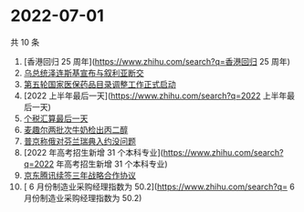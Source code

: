 # 2022-07-01

共 10 条

<!-- BEGIN -->
<!-- 最后更新时间 Fri Jul 01 2022 04:16:21 GMT+0800 (China Standard Time) -->

1. [香港回归 25 周年](https://www.zhihu.com/search?q=香港回归 25 周年)
1. [乌总统泽连斯基宣布与叙利亚断交](https://www.zhihu.com/search?q=乌总统泽连斯基宣布与叙利亚断交)
1. [第五轮国家医保药品目录调整工作正式启动](https://www.zhihu.com/search?q=第五轮国家医保药品目录调整工作正式启动)
1. [2022 上半年最后一天](https://www.zhihu.com/search?q=2022 上半年最后一天)
1. [个税汇算最后一天](https://www.zhihu.com/search?q=个税汇算最后一天)
1. [麦趣尔两批次牛奶检出丙二醇](https://www.zhihu.com/search?q=麦趣尔两批次牛奶检出丙二醇)
1. [普京称俄对芬兰瑞典入约没问题](https://www.zhihu.com/search?q=普京称俄对芬兰瑞典入约没问题)
1. [2022 年高考招生新增 31 个本科专业](https://www.zhihu.com/search?q=2022 年高考招生新增 31 个本科专业)
1. [京东腾讯续签三年战略合作协议](https://www.zhihu.com/search?q=京东腾讯续签三年战略合作协议)
1. [	6 月份制造业采购经理指数为 50.2](https://www.zhihu.com/search?q=	6 月份制造业采购经理指数为 50.2)

<!-- END -->
